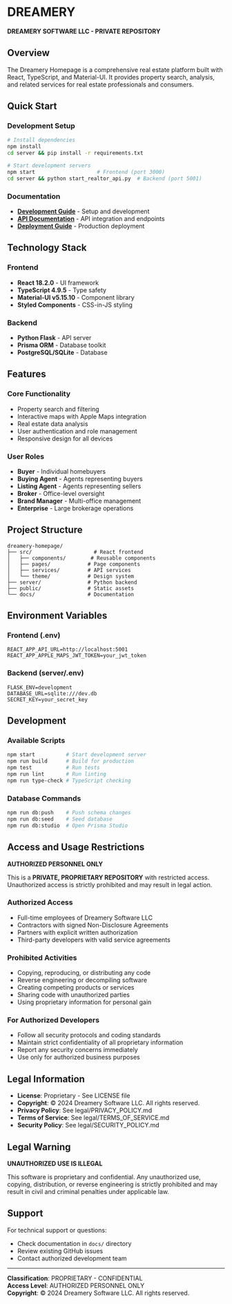 # DREAMERY

**DREAMERY SOFTWARE LLC - PRIVATE REPOSITORY**

## Overview

The Dreamery Homepage is a comprehensive real estate platform built with React, TypeScript, and Material-UI. It provides property search, analysis, and related services for real estate professionals and consumers.

## Quick Start

### Development Setup
```bash
# Install dependencies
npm install
cd server && pip install -r requirements.txt

# Start development servers
npm start                    # Frontend (port 3000)
cd server && python start_realtor_api.py  # Backend (port 5001)
```

### Documentation
- **[Development Guide](docs/DEVELOPMENT.md)** - Setup and development
- **[API Documentation](docs/API.md)** - API integration and endpoints
- **[Deployment Guide](docs/DEPLOYMENT.md)** - Production deployment

## Technology Stack

### Frontend
- **React 18.2.0** - UI framework
- **TypeScript 4.9.5** - Type safety
- **Material-UI v5.15.10** - Component library
- **Styled Components** - CSS-in-JS styling

### Backend
- **Python Flask** - API server
- **Prisma ORM** - Database toolkit
- **PostgreSQL/SQLite** - Database

## Features

### Core Functionality
- Property search and filtering
- Interactive maps with Apple Maps integration
- Real estate data analysis
- User authentication and role management
- Responsive design for all devices

### User Roles
- **Buyer** - Individual homebuyers
- **Buying Agent** - Agents representing buyers
- **Listing Agent** - Agents representing sellers
- **Broker** - Office-level oversight
- **Brand Manager** - Multi-office management
- **Enterprise** - Large brokerage operations

## Project Structure

```
dreamery-homepage/
├── src/                    # React frontend
│   ├── components/        # Reusable components
│   ├── pages/            # Page components
│   ├── services/         # API services
│   └── theme/            # Design system
├── server/               # Python backend
├── public/               # Static assets
└── docs/                 # Documentation
```

## Environment Variables

### Frontend (.env)
```
REACT_APP_API_URL=http://localhost:5001
REACT_APP_APPLE_MAPS_JWT_TOKEN=your_jwt_token
```

### Backend (server/.env)
```
FLASK_ENV=development
DATABASE_URL=sqlite:///dev.db
SECRET_KEY=your_secret_key
```

## Development

### Available Scripts
```bash
npm start          # Start development server
npm run build      # Build for production
npm test           # Run tests
npm run lint       # Run linting
npm run type-check # TypeScript checking
```

### Database Commands
```bash
npm run db:push    # Push schema changes
npm run db:seed    # Seed database
npm run db:studio  # Open Prisma Studio
```

## Access and Usage Restrictions

**AUTHORIZED PERSONNEL ONLY**

This is a **PRIVATE, PROPRIETARY REPOSITORY** with restricted access. Unauthorized access is strictly prohibited and may result in legal action.

### Authorized Access
- Full-time employees of Dreamery Software LLC
- Contractors with signed Non-Disclosure Agreements
- Partners with explicit written authorization
- Third-party developers with valid service agreements

### Prohibited Activities
- Copying, reproducing, or distributing any code
- Reverse engineering or decompiling software
- Creating competing products or services
- Sharing code with unauthorized parties
- Using proprietary information for personal gain

### For Authorized Developers
- Follow all security protocols and coding standards
- Maintain strict confidentiality of all proprietary information
- Report any security concerns immediately
- Use only for authorized business purposes

## Legal Information

- **License**: Proprietary - See LICENSE file
- **Copyright**: © 2024 Dreamery Software LLC. All rights reserved.
- **Privacy Policy**: See legal/PRIVACY_POLICY.md
- **Terms of Service**: See legal/TERMS_OF_SERVICE.md
- **Security Policy**: See legal/SECURITY_POLICY.md

## Legal Warning

**UNAUTHORIZED USE IS ILLEGAL**

This software is proprietary and confidential. Any unauthorized use, copying, distribution, or reverse engineering is strictly prohibited and may result in civil and criminal penalties under applicable law.

## Support

For technical support or questions:
- Check documentation in `docs/` directory
- Review existing GitHub issues
- Contact authorized development team

---

**Classification**: PROPRIETARY - CONFIDENTIAL  
**Access Level**: AUTHORIZED PERSONNEL ONLY  
**Copyright**: © 2024 Dreamery Software LLC. All rights reserved.
